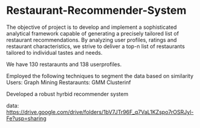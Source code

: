 # Restaurant-Recommender-System
The objective of project is to develop and implement a sophisticated analytical framework capable of generating a precisely tailored list of restaurant recommendations. 
By analyzing user profiles, ratings and restaurant characteristics, we strive to deliver a top-n list of restaurants tailored to individual tastes and needs.

We have 130 restaraunts and 138 userprofiles. 

Employed the following techniques to segment the data based on similarity 
Users: Graph Mining 
Restaraunts: GMM Clusterinf 

Developed a robust hyrbid recommender system 


data: https://drive.google.com/drive/folders/1bV7JTr96F_q7VaL1KZspo7rOSRJyl-Fe?usp=sharing 
